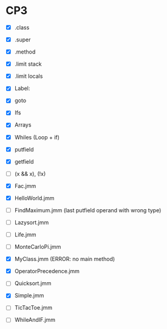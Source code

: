 # CP3

- [x] .class
- [x] .super
- [x] .method
- [x] .limit stack
- [x] .limit locals
  
- [x] Label:
- [x] goto
- [x] Ifs
- [x] Arrays
- [x] Whiles (Loop + if)
- [x] putfield
- [x] getfield
- [ ] (x && x), (!x)

- [x] Fac.jmm
- [x] HelloWorld.jmm
- [ ] FindMaximum.jmm (last putfield operand with wrong type)
- [ ] Lazysort.jmm
- [ ] Life.jmm
- [ ] MonteCarloPi.jmm
- [x] MyClass.jmm (ERROR: no main method)
- [x] OperatorPrecedence.jmm
- [ ] Quicksort.jmm
- [x] Simple.jmm
- [ ] TicTacToe.jmm
- [ ] WhileAndIF.jmm